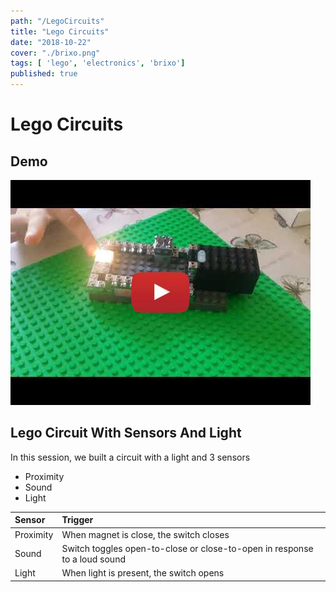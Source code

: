 ```yaml
---
path: "/LegoCircuits"
title: "Lego Circuits"
date: "2018-10-22"
cover: "./brixo.png"
tags: [ 'lego', 'electronics', 'brixo']
published: true
---
```


# Lego Circuits

## Demo 


[![Brixo Electronic Lego bricks](./BrixoLegoCircuits_Wm7_a1XDTac.jpg)](https://www.youtube.com/watch?v=Wm7_a1XDTac)




## Lego Circuit With Sensors And Light
In this session, we built a circuit with a light and 3 sensors
- Proximity
- Sound
- Light


| Sensor      | Trigger        | 
|:------------- |:-------------| 
| Proximity     | When magnet is close, the switch closes            | 
| Sound         | Switch toggles open-to-close or close-to-open in response to a loud sound            | 
| Light         | When light is present, the switch opens            | 






